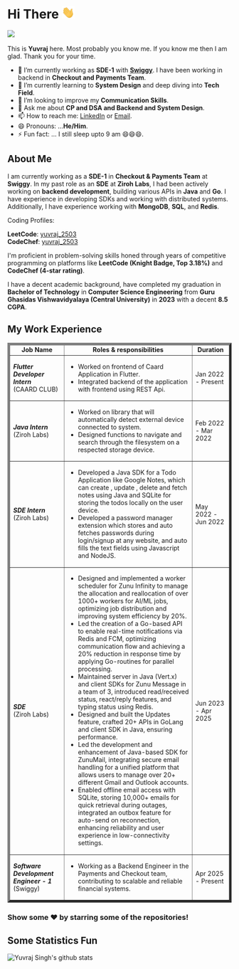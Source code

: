 # Hi There  <img src="https://github.com/yuvraj-2503/yuvraj-2503/blob/master/Hi.gif" width="29px"> 
<!-- <A HREF="https://www.linkedin.com/in/yuvraj-2503"><IMG SRC="https://github.com/yuvraj-2503/yuvraj-2503/blob/master/LinkedIn.svg" WIDTH="29px"></A>
<A HREF="https://github.com/yuvraj-2503"><IMG SRC="https://github.com/yuvraj-2503/yuvraj-2503/blob/master/Github.svg" WIDTH="29px"></A> -->

![](https://komarev.com/ghpvc/?username=yuvraj-2503)
       
This is **Yuvraj** here. Most probably you know me. If you know me then I am glad. Thank you for your time.
         
- 🔭 I’m currently working as **SDE-1** with **<A HREF="https://github.com/Swiggy">Swiggy</A>**. I have been working in backend in **Checkout and Payments Team**.
- 🌱 I’m currently learning to **System Design** and deep diving into **Tech Field**.
- 🤔 I’m looking to improve my **Communication Skills**.
- 💬 Ask me about **CP and DSA and Backend and System Design**.
- 📫 How to reach me: <A HREF="https://www.linkedin.com/in/yuvraj-2503">LinkedIn</a> or <a href="mailto:singh.yuvraj1047@gmail.com">Email</a>.
- 😄 Pronouns: ...**He/Him**.
- ⚡ Fun fact: ...  I still sleep upto 9 am 😄😄😄.

## About Me

I am currently working as a **SDE-1** in **Checkout & Payments Team** at **Swiggy**. In my past role as an **SDE** at **Ziroh Labs**, I had been actively working on **backend development**, building various APIs in **Java** and **Go**. I have experience in developing SDKs and working with distributed systems. Additionally, I have experience working with **MongoDB**, **SQL**, and **Redis**.

Coding Profiles: 

**LeetCode**: [yuvraj_2503](https://leetcode.com/u/yuvraj_2503/)  
**CodeChef**: [yuvraj_2503](https://www.codechef.com/users/yuvraj_2503)

I'm proficient in problem-solving skills honed through years of competitive programming on platforms like **LeetCode (Knight Badge, Top 3.18%)** and **CodeChef (4-star rating)**.

I have a decent academic background, have completed my graduation in **Bachelor of Technology** in **Computer Science Engineering** from **Guru Ghasidas Vishwavidyalaya (Central University)** in **2023** with a decent **8.5 CGPA**.

## My Work Experience

<table border='5'>
  <thead>
    <tr>
      <td>
        <center><strong>Job Name</strong></center>
      </td>
      <td>
        <center><strong>Roles & responsibilities </strong></center>
      </td>
      <td>
        <center><strong>Duration</strong></center>
      </td>
    </tr>
  </thead>
  <tbody>
    <tr>
      <td>
        <em><b>Flutter Developer Intern</b></em><br />
         (CAARD CLUB)
      </td>
      <td>
      <ul>
      <li>Worked on frontend of Caard Application in Flutter.</li>
      <li>Integrated backend of the application with frontend using REST Api.</li>
      </ul>
      </td>
      <td>
        Jan 2022 - Present
      </td>
    </tr>
    <tr>
      <td>
        <em><b>Java Intern</b></em><br />
        (Ziroh Labs)
      </td>
      <td>
      <ul>
      <li>Worked on library that will automatically detect external device connected to system.</li>
      <li>Designed functions to navigate and search through the filesystem on a respected storage device.</li>
      </ul>
      </td>
      <td>
        Feb 2022 - Mar 2022
      </td>
    </tr>
     <tr>
      <td>
        <em><b>SDE Intern</b></em><br />
        (Ziroh Labs)
      </td>
      <td>
      <ul>
      <li>Developed a Java SDK for a Todo Application like Google Notes, which can create , update , delete and fetch notes using Java and SQLite for storing the todos locally on the user device.</li>
      <li>Developed a password manager extension which stores and auto fetches passwords during login/signup at any website, and auto fills the text fields using Javascript and NodeJS. </li>
      </ul>
      </td>
      <td>
        May 2022 - Jun 2022
      </td>
    </tr>

   <tr>
      <td>
        <em><b>SDE</b></em><br />
        (Ziroh Labs)
      </td>
      <td>
      <ul>
      <li>Designed and implemented a worker scheduler for Zunu Infinity to manage the allocation and reallocation of over 1000+ workers for AI/ML jobs, optimizing job distribution and improving system efficiency by 20%.</li>
      <li>Led the creation of a Go-based API to enable real-time notifications via Redis and FCM, optimizing communication flow and achieving a 20% reduction in response time by applying Go-routines for parallel processing. </li>

   <li>Maintained server in Java (Vert.x) and client SDKs for Zunu Message in a team of 3, introduced read/received status, react/reply features, and typing status using Redis.</li>
 <li>Designed and built the Updates feature, crafted 20+ APIs in GoLang and client SDK in Java, ensuring performance.</li>
 <li>Led the development and enhancement of Java-based SDK for ZunuMail, integrating secure email handling for a unified platform that allows users to manage over 20+ different Gmail and Outlook accounts.</li>
 <li>Enabled offline email access with SQLite, storing 10,000+ emails for quick retrieval during outages, integrated an outbox feature for auto-send on reconnection, enhancing reliability and user experience in low-connectivity settings.</li>
      </ul>
      </td>
      <td>
        Jun 2023 - Apr 2025
      </td>
    </tr>

   <tr>
      <td>
        <em><b>Software Development Engineer - 1</b></em><br />
        (Swiggy)
      </td>
      <td>
      <ul>
      <li>Working as a Backend Engineer in the Payments and Checkout team, contributing to scalable and reliable financial systems.</li>
      </ul>
      </td>
      <td>
        Apr 2025 - Present
      </td>
    </tr>
  </tbody>
</table>

### Show some ❤️ by starring some of the repositories!

## Some Statistics Fun
![Yuvraj Singh's github stats](https://github-readme-stats.vercel.app/api?username=yuvraj-2503&show_icons=true&line_height=30)<br>

